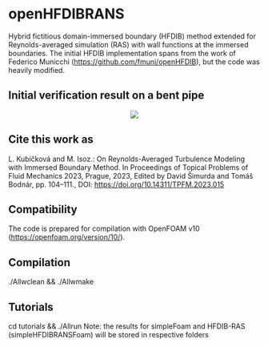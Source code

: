 # openHFDIBRANS
Hybrid fictitious domain-immersed boundary (HFDIB) method extended for Reynolds-averaged simulation (RAS) with wall functions at the immersed boundaries. The initial HFDIB implementation spans from the work of Federico Municchi (https://github.com/fmuni/openHFDIB), but the code was heavily modified.

## Initial verification result on a bent pipe
<p align="center">
  <img src="https://github.com/LucieKubickova/openHFDIBRANS/assets/114754867/a76d5efd-734c-4487-ba38-6e41232f7ddd.png">
</p>

## Cite this work as
L. Kubíčková and M. Isoz.: On Reynolds-Averaged Turbulence Modeling with Immersed Boundary Method. In Proceedings of Topical Problems of Fluid Mechanics 2023, Prague, 2023, Edited by David Šimurda and Tomáš Bodnár, pp. 104–111., DOI:  https://doi.org/10.14311/TPFM.2023.015

## Compatibility
The code is prepared for compilation with OpenFOAM v10 (https://openfoam.org/version/10/).

## Compilation
./Allwclean && ./Allwmake

## Tutorials
cd tutorials && ./Allrun
Note: the results for simpleFoam and HFDIB-RAS (simpleHFDIBRANSFoam) will be stored in respective folders

